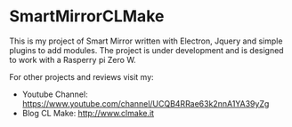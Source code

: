 # SmartMirrorCLMake

This is my project of Smart Mirror written with Electron, Jquery and simple plugins to add modules.
The project is under development and is designed to work with a Rasperry pi Zero W.

For other projects and reviews visit my:

- Youtube Channel: https://www.youtube.com/channel/UCQB4RRae63k2nnA1YA39yZg
- Blog CL Make: http://www.clmake.it